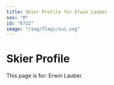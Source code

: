 ```yaml
---
title: Skier Profile for Erwin Lauber
sex: "M"
id: "6722"
image: "/img/flags/sui.svg" 
---
```


# Skier Profile

This page is for: Erwin Lauber.
    